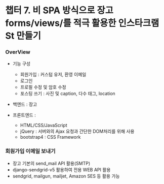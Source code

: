 # 챕터 7. 비 SPA 방식으로 장고 forms/views/를 적극 활용한 인스타크램 St 만들기

### OverView

- 기능 구성
  - 회원가입 : 커스텀 유저, 환영 이메일
  - 로그인 
  - 프로필 수정 및 암호 수정
  - 포스팅 쓰기 : 사진 및 caption, 다수 태그, location

- 백엔드 : 장고
- 프론트엔드 : 
  - HTML/CSS/JavaScript
  - jQuery : 서버와의 Ajax 요청과 간단한 DOM처리를 위해 사용
  - bootstrap4 : CSS Framework



### 회원가입 이메일 보내기

- 장고 기본의 send_mail API 활용(SMTP)
- django-sendgrid-v5 활용하여 전용 WEB API 활용
- sendgrid, mailgun, mailjet, Amazon SES 등 활용 가능